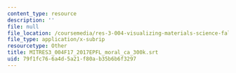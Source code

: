 ```yaml
---
content_type: resource
description: ''
file: null
file_location: /coursemedia/res-3-004-visualizing-materials-science-fall-2017/79f1fc766a4d5a21f80ab35b6b6f3297_MITRES3_004F17_2017EPFL_moral_ca_300k.srt
file_type: application/x-subrip
resourcetype: Other
title: MITRES3_004F17_2017EPFL_moral_ca_300k.srt
uid: 79f1fc76-6a4d-5a21-f80a-b35b6b6f3297
---
```

